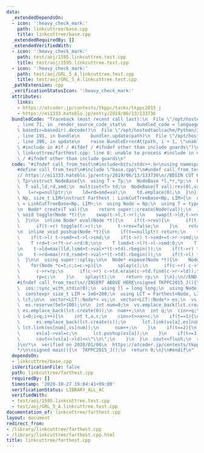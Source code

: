 ```yaml
---
data:
  _extendedDependsOn:
  - icon: ':heavy_check_mark:'
    path: linkcuttree/base.cpp
    title: linkcuttree/base.cpp
  _extendedRequiredBy: []
  _extendedVerifiedWith:
  - icon: ':heavy_check_mark:'
    path: test/aoj/1595.linkcuttree.test.cpp
    title: test/aoj/1595.linkcuttree.test.cpp
  - icon: ':heavy_check_mark:'
    path: test/aoj/GRL_5_A.linkcuttree.test.cpp
    title: test/aoj/GRL_5_A.linkcuttree.test.cpp
  _pathExtension: cpp
  _verificationStatusIcon: ':heavy_check_mark:'
  attributes:
    links:
    - https://atcoder.jp/contests/tkppc/tasks/tkppc2015_j
    - https://ei1333.hateblo.jp/entry/2019/06/13/133736
  bundledCode: "Traceback (most recent call last):\n  File \"/opt/hostedtoolcache/Python/3.9.0/x64/lib/python3.9/site-packages/onlinejudge_verify/documentation/build.py\"\
    , line 71, in _render_source_code_stat\n    bundled_code = language.bundle(stat.path,\
    \ basedir=basedir).decode()\n  File \"/opt/hostedtoolcache/Python/3.9.0/x64/lib/python3.9/site-packages/onlinejudge_verify/languages/cplusplus.py\"\
    , line 191, in bundle\n    bundler.update(path)\n  File \"/opt/hostedtoolcache/Python/3.9.0/x64/lib/python3.9/site-packages/onlinejudge_verify/languages/cplusplus_bundle.py\"\
    , line 398, in update\n    raise BundleErrorAt(path, i + 1, \"unable to process\
    \ #include in #if / #ifdef / #ifndef other than include guards\")\nonlinejudge_verify.languages.cplusplus_bundle.BundleErrorAt:\
    \ linkcuttree/farthest.cpp: line 6: unable to process #include in #if / #ifdef\
    \ / #ifndef other than include guards\n"
  code: "#ifndef call_from_test\n#include<bits/stdc++.h>\nusing namespace std;\n\n\
    #define call_from_test\n#include \"base.cpp\"\n#undef call_from_test\n\n#endif\n\
    // https://ei1333.hateblo.jp/entry/2019/06/13/133736\n//BEGIN CUT HERE\ntemplate<typename\
    \ Tp>\nstruct NodeBase{\n  using T = Tp;\n  NodeBase *l,*r,*p;\n  bool rev;\n\
    \  T val,ld,rd,smd;\n  multiset<T> td;\n  NodeBase(T val):rev(0),val(val){\n \
    \   l=r=p=nullptr;\n    ld=rd=smd=val;\n    td.emplace(0);\n  }\n};\n\ntemplate<typename\
    \ Np, size_t LIM>\nstruct Farthest : LinkCutTreeBase<Np, LIM>{\n  using super\
    \ = LinkCutTreeBase<Np, LIM>;\n  using Node = Np;\n  using T = typename Node::T;\n\
    \n  Node* create(T val){\n    return super::create(Node(val));\n  }\n\n  inline\
    \ void toggle(Node *t){\n    swap(t->l,t->r);\n    swap(t->ld,t->rd);\n    t->rev^=1;\n\
    \  }\n\n  inline Node* eval(Node *t){\n    if(t->rev){\n      if(t->l) toggle(t->l);\n\
    \      if(t->r) toggle(t->r);\n      t->rev=false;\n    }\n    return t;\n  }\n\
    \n  inline void pushup(Node *t){\n    if(t==nullptr) return;\n    t->smd=t->val;\n\
    \    if(t->l) t->smd+=t->l->smd;\n    if(t->r) t->smd+=t->r->smd;\n\n    T lld=t->l?t->l->ld:0;\n\
    \    T rrd=t->r?t->r->rd:0;\n\n    T lsmd=t->l?t->l->smd:0;\n    T rsmd=t->r?t->r->smd:0;\n\
    \n    t->ld=max(lld,lsmd+t->val+*(t->td).rbegin());\n    if(t->r) t->ld=max(t->ld,lsmd+t->val+t->r->ld);\n\
    \n    t->rd=max(rrd,rsmd+t->val+*(t->td).rbegin());\n    if(t->l) t->rd=max(t->rd,rsmd+t->val+t->l->rd);\n\
    \  }\n\n  using super::splay;\n\n  Node* expose(Node *t){\n    Node *rp=nullptr;\n\
    \    for(Node *c=t;c;c=c->p){\n      splay(c);\n      if(c->r) c->td.emplace(c->r->ld);\n\
    \      c->r=rp;\n      if(c->r) c->td.erase(c->td.find(c->r->ld));\n      pushup(c);\n\
    \      rp=c;\n    }\n    splay(t);\n    return rp;\n  }\n};\n//END CUT HERE\n\
    #ifndef call_from_test\n//INSERT ABOVE HERE\nsigned TKPPC2015_J(){\n  cin.tie(0);\n\
    \  ios::sync_with_stdio(0);\n  using ll = long long;\n  using Node = NodeBase<ll>;\n\
    \  constexpr size_t LIM = 1e6+200;\n  using LCT = Farthest<Node, LIM>;\n  LCT\
    \ lct;\n\n  vector<LCT::Node*> vs;\n  vector<LCT::Node*> es;\n  vs.reserve(5e5+100);\n\
    \  es.reserve(5e5+100);\n\n  int num=0;\n  vs.emplace_back(lct.create(0));\n \
    \ es.emplace_back(lct.create(0));\n  num++;\n\n  int q;\n  cin>>q;\n  for(int\
    \ i=0;i<q;i++){\n    int t,a,c;\n    cin>>t>>a>>c;\n    if(t==1){\n      vs.emplace_back(lct.create(0));\n\
    \      es.emplace_back(lct.create(c));\n      lct.link(vs[a],es[num]);\n     \
    \ lct.link(es[num],vs[num]);\n      num++;\n    }\n    if(t==2){\n      lct.expose(es[a]);\n\
    \      es[a]->val=c;\n      lct.pushup(es[a]);\n    }\n    if(t==3){\n      lct.evert(vs[a]);\n\
    \      cout<<(vs[a]->ld)<<\"\\n\";\n    }\n  }\n  cout<<flush;\n  return 0;\n\
    }\n/*\n  verified on 2020/01/06\n  https://atcoder.jp/contests/tkppc/tasks/tkppc2015_j\n\
    */\n\nsigned main(){\n  TKPPC2015_J();\n  return 0;\n}\n#endif\n"
  dependsOn:
  - linkcuttree/base.cpp
  isVerificationFile: false
  path: linkcuttree/farthest.cpp
  requiredBy: []
  timestamp: '2020-10-27 19:04:41+09:00'
  verificationStatus: LIBRARY_ALL_AC
  verifiedWith:
  - test/aoj/1595.linkcuttree.test.cpp
  - test/aoj/GRL_5_A.linkcuttree.test.cpp
documentation_of: linkcuttree/farthest.cpp
layout: document
redirect_from:
- /library/linkcuttree/farthest.cpp
- /library/linkcuttree/farthest.cpp.html
title: linkcuttree/farthest.cpp
---
```


